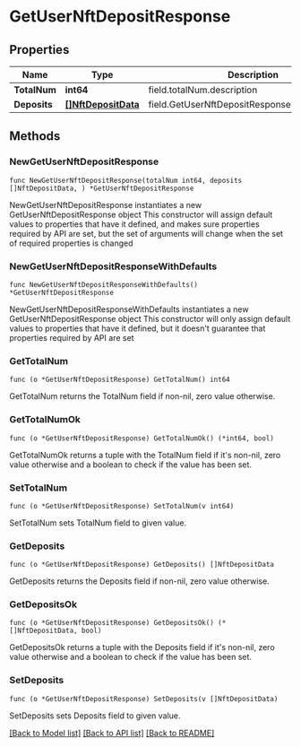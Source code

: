 # GetUserNftDepositResponse

## Properties

Name | Type | Description | Notes
------------ | ------------- | ------------- | -------------
**TotalNum** | **int64** | field.totalNum.description | 
**Deposits** | [**[]NftDepositData**](NftDepositData.md) | field.GetUserNftDepositResponse.NftDepositData | 

## Methods

### NewGetUserNftDepositResponse

`func NewGetUserNftDepositResponse(totalNum int64, deposits []NftDepositData, ) *GetUserNftDepositResponse`

NewGetUserNftDepositResponse instantiates a new GetUserNftDepositResponse object
This constructor will assign default values to properties that have it defined,
and makes sure properties required by API are set, but the set of arguments
will change when the set of required properties is changed

### NewGetUserNftDepositResponseWithDefaults

`func NewGetUserNftDepositResponseWithDefaults() *GetUserNftDepositResponse`

NewGetUserNftDepositResponseWithDefaults instantiates a new GetUserNftDepositResponse object
This constructor will only assign default values to properties that have it defined,
but it doesn't guarantee that properties required by API are set

### GetTotalNum

`func (o *GetUserNftDepositResponse) GetTotalNum() int64`

GetTotalNum returns the TotalNum field if non-nil, zero value otherwise.

### GetTotalNumOk

`func (o *GetUserNftDepositResponse) GetTotalNumOk() (*int64, bool)`

GetTotalNumOk returns a tuple with the TotalNum field if it's non-nil, zero value otherwise
and a boolean to check if the value has been set.

### SetTotalNum

`func (o *GetUserNftDepositResponse) SetTotalNum(v int64)`

SetTotalNum sets TotalNum field to given value.


### GetDeposits

`func (o *GetUserNftDepositResponse) GetDeposits() []NftDepositData`

GetDeposits returns the Deposits field if non-nil, zero value otherwise.

### GetDepositsOk

`func (o *GetUserNftDepositResponse) GetDepositsOk() (*[]NftDepositData, bool)`

GetDepositsOk returns a tuple with the Deposits field if it's non-nil, zero value otherwise
and a boolean to check if the value has been set.

### SetDeposits

`func (o *GetUserNftDepositResponse) SetDeposits(v []NftDepositData)`

SetDeposits sets Deposits field to given value.



[[Back to Model list]](../README.md#documentation-for-models) [[Back to API list]](../README.md#documentation-for-api-endpoints) [[Back to README]](../README.md)


